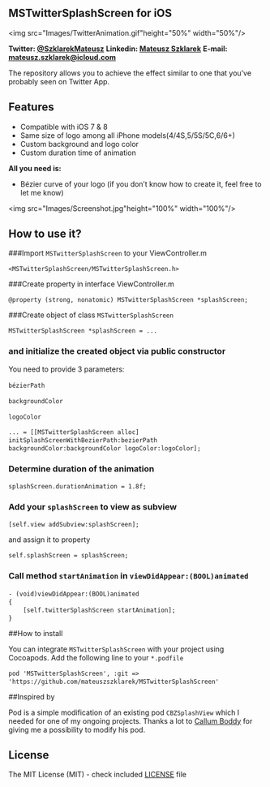 ## MSTwitterSplashScreen for iOS

<img src="Images/TwitterAnimation.gif"height="50%" width="50%"/>

**Twitter: <a href="https://twitter.com/SzklarekMateusz">@SzklarekMateusz</a>**
**Linkedin: <a href="https://www.linkedin.com/in/mateuszszklarek">Mateusz Szklarek</a>**
**E-mail: <mateusz.szklarek@icloud.com>**


The repository allows you to achieve the effect similar to one that you’ve probably seen on Twitter App.

## Features
* Compatible with iOS 7 & 8
* Same size of logo among all iPhone models(4/4S,5/5S/5C,6/6+)
* Custom background and logo color
* Custom duration time of animation

**All you need is:**

* Bézier curve of your logo (if you don’t know how to create it, feel free to let me know)

<img src="Images/Screenshot.jpg"height="100%" width="100%"/>
## How to use it?

###Import `MSTwitterSplashScreen` to your ViewController.m
```obj-c 
<MSTwitterSplashScreen/MSTwitterSplashScreen.h>
```
###Create property in interface ViewController.m
```obj-c
@property (strong, nonatomic) MSTwitterSplashScreen *splashScreen;
```
###Create object of class `MSTwitterSplashScreen`
```obj-c 
MSTwitterSplashScreen *splashScreen = ...
```
### and initialize the created object via public constructor 

You need to provide 3 parameters:

`bézierPath`

`backgroundColor`

`logoColor`

```obj-c 
... = [[MSTwitterSplashScreen alloc] initSplashScreenWithBezierPath:bezierPath backgroundColor:backgroundColor logoColor:logoColor];
```

### Determine duration of the animation
```obj-c 
splashScreen.durationAnimation = 1.8f;
```
### Add your `splashScreen` to view as subview

```obj-c
[self.view addSubview:splashScreen];
```
and assign it to property

```obj-c
self.splashScreen = splashScreen;
```

### Call method `startAnimation` in `viewDidAppear:(BOOL)animated`

```obj-c
- (void)viewDidAppear:(BOOL)animated
{
	[self.twitterSplashScreen startAnimation];
}
```

##How to install

You can integrate `MSTwitterSplashScreen` with your project using Cocoapods. Add the following line to your `*.podfile`

```obj-c
pod 'MSTwitterSplashScreen', :git => 'https://github.com/mateuszszklarek/MSTwitterSplashScreen'
```
##Inspired by

Pod is a simple modification of an existing pod `CBZSplashView` which I needed for one of my ongoing projects. Thanks a lot to [Callum Boddy](https://github.com/callumboddy) for giving me a possibility to modify his pod.

## License

The MIT License (MIT) - check included [LICENSE](LICENSE) file
